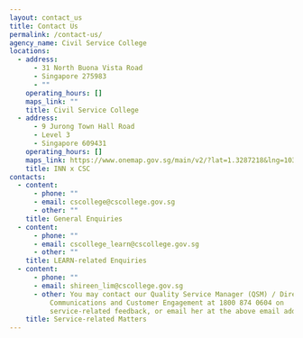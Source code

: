 ```yaml
---
layout: contact_us
title: Contact Us
permalink: /contact-us/
agency_name: Civil Service College
locations:
  - address:
      - 31 North Buona Vista Road
      - Singapore 275983
      - ""
    operating_hours: []
    maps_link: ""
    title: Civil Service College
  - address:
      - 9 Jurong Town Hall Road
      - Level 3
      - Singapore 609431
    operating_hours: []
    maps_link: https://www.onemap.gov.sg/main/v2/?lat=1.3287218&lng=103.7419323
    title: INN x CSC
contacts:
  - content:
      - phone: ""
      - email: cscollege@cscollege.gov.sg
      - other: ""
    title: General Enquiries
  - content:
      - phone: ""
      - email: cscollege_learn@cscollege.gov.sg
      - other: ""
    title: LEARN-related Enquiries
  - content:
      - phone: ""
      - email: shireen_lim@cscollege.gov.sg
      - other: You may contact our Quality Service Manager (QSM) / Director,
          Communications and Customer Engagement at 1800 874 0604 on
          service-related feedback, or email her at the above email address.
    title: Service-related Matters
---
```

